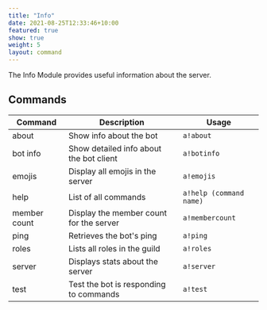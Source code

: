 ```yaml
---
title: "Info"
date: 2021-08-25T12:33:46+10:00
featured: true
show: true
weight: 5
layout: command
---
```


The Info Module provides useful information about the server.

## Commands

| Command      | Description                                                   | Usage                         |
| ------------ | ------------------------------------------------------------- | ----------------------------- |
| about        | Show info about the bot                                       | `a!about`                     |
| bot info     | Show detailed info about the bot client                       | `a!botinfo`                   |
| emojis       | Display all emojis in the server                              | `a!emojis`                    |
| help         | List of all commands                                          | `a!help (command name)`       |
| member count | Display the member count for the server                       | `a!membercount`               |
| ping         | Retrieves the bot's ping                                      | `a!ping`                      |
| roles        | Lists all roles in the guild                                  | `a!roles`                     |
| server       | Displays stats about the server                               | `a!server`                    |
| test         | Test the bot is responding to commands                        | `a!test`                      |